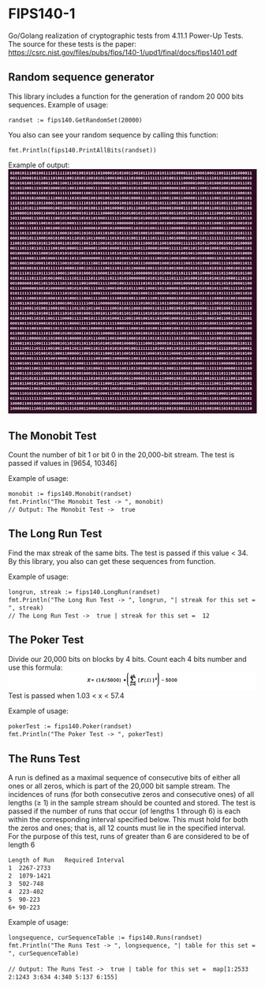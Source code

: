 # FIPS140-1 

Go/Golang realization of cryptographic tests from  4.11.1 Power-Up Tests. 
The source for these tests is the paper: https://csrc.nist.gov/files/pubs/fips/140-1/upd1/final/docs/fips1401.pdf

## Random sequence generator

This library includes a function for the generation of random 20 000 bits sequences. 
Example of usage: 
```
randset := fips140.GetRandomSet(20000)
```
You also can see your random sequence by calling this function:
```
fmt.Println(fips140.PrintAllBits(randset))
```
Example of output:
![random](./docs/imgs/random_20000.png)

## The Monobit Test

Count the number of bit 1 or bit 0 in the 20,000-bit stream. The test is passed if values in [9654, 10346]

Example of usage:
```
monobit := fips140.Monobit(randset)
fmt.Println("The Monobit Test -> ", monobit)
// Output: The Monobit Test ->  true
```

## The Long Run Test

Find the max streak of the same bits. The test is passed if this value < 34. By this library, you also can get these sequences from function.

Example of usage:
```
longrun, streak := fips140.LongRun(randset)
fmt.Println("The Long Run Test -> ", longrun, "| streak for this set = ", streak)
// The Long Run Test ->  true | streak for this set =  12
```

## The Poker Test

Divide our 20,000 bits on blocks by 4 bits. Count each 4 bits number and use this formula:
![poker](./docs/imgs/poker.png)
Test is passed when 1.03 < x < 57.4

Example of usage:
```
pokerTest := fips140.Poker(randset)
fmt.Println("The Poker Test -> ", pokerTest)
```

## The Runs Test

A run is defined as a maximal sequence of consecutive bits of either all ones or
all zeros, which is part of the 20,000 bit sample stream. The incidences of runs
(for both consecutive zeros and consecutive ones) of all lengths (≥ 1) in the
sample stream should be counted and stored.
The test is passed if the number of runs that occur (of lengths 1 through 6) is
each within the corresponding interval specified below. This must hold for both
the zeros and ones; that is, all 12 counts must lie in the specified interval. For
the purpose of this test, runs of greater than 6 are considered to be of length 6

```
Length of Run   Required Interval
1  2267-2733
2  1079-1421
3  502-748
4  223-402
5  90-223
6+ 90-223
```

Example of usage:
```
longsequence, curSequenceTable := fips140.Runs(randset)
fmt.Println("The Runs Test -> ", longsequence, "| table for this set = ", curSequenceTable)

// Output: The Runs Test ->  true | table for this set =  map[1:2533 2:1243 3:634 4:340 5:137 6:155]
```